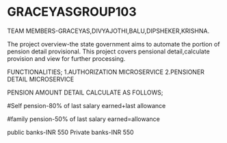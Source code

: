 # GRACEYASGROUP103
TEAM MEMBERS-GRACEYAS,DIVYAJOTHI,BALU,DIPSHEKER,KRISHNA.

The project overview-the state government aims to automate the portion of pension detail provisional.
This project covers pensional detail,calculate provision and view for further processing.

FUNCTIONALITIES;
1.AUTHORIZATION MICROSERVICE
2.PENSIONER DETAIL MICROSERVICE


PENSION AMOUNT DETAIL CALCULATE AS FOLLOWS;

#Self pension-80% of last salary earned+last allowance

#family pension-50% of last salary earned=allowance

public banks-INR 550
Private banks-INR 550
